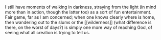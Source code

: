 I still have moments of walking in darkness, straying from the light (in mind more than in action, though the latter too) as a sort of fun entertainment. Fair game, far as I am concerned; when one knows clearly where is home, then wandering out to the slums or the [[wilderness]] (what difference is there, on the worst of days?) is simply one more way of reaching God, of seeing what all creation is trying to tell us. 